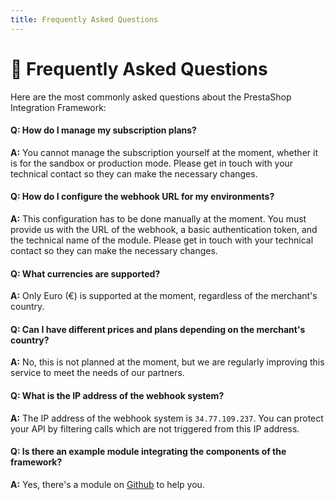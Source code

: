 ```yaml
---
title: Frequently Asked Questions
---
```


# :speech_balloon: Frequently Asked Questions 


Here are the most commonly asked questions about the PrestaShop Integration Framework:


#### Q: How do I manage my subscription plans?

**A:** You cannot manage the subscription yourself at the moment, whether it is for the sandbox or production mode. Please get in touch with your technical contact so they can make the necessary changes.

#### Q: How do I configure the webhook URL for my environments?

**A:** This configuration has to be done manually at the moment. You must provide us with the URL of the webhook, a basic authentication token, and the technical name of the module. Please get in touch with your technical contact so they can make the necessary changes.

#### Q: What currencies are supported?

**A:** Only Euro (€) is supported at the moment, regardless of the merchant's country.

#### Q: Can I have different prices and plans depending on the merchant's country?

**A:** No, this is not planned at the moment, but we are regularly improving this service to meet the needs of our partners.

#### Q: What is the IP address of the webhook system?

**A:** The IP address of the webhook system is `34.77.109.237`. You can protect your API by filtering calls which are not triggered from this IP address.

#### Q: Is there an example module integrating the components of the framework?

**A:** Yes, there's a module on [Github](https://github.com/PrestaShopCorp/builtforjsexample) to help you.